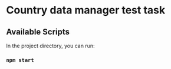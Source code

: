 # Country data manager test task

## Available Scripts

In the project directory, you can run:

### `npm start`